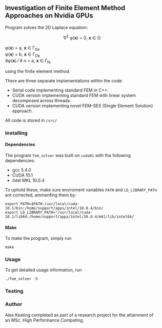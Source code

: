 ## Investigation of Finite Element Method Approaches on Nvidia GPUs

Program solves the 2D Laplace equation:  

<center> &#8711;<sup>2</sup> &phi;(<b>x</b>) = 0, <b>x</b> &#8712; &Omega; </center> <br>
&phi;(<b>x</b>) = a, <b>x</b> &#8712; &Gamma;<sub>Da</sub>  <br>
&phi;(<b>x</b>) = b, <b>x</b> &#8712; &Gamma;<sub>Db</sub> <br>  
&part;&phi;(<b>x</b>) &frasl; &part; n = a, <b>x</b> &#8712; &Gamma;<sub>N</sub>, <br>

using the finite element method.

There are three separate implementations within the code:
* Serial code implementing standard FEM in C++.
* CUDA version implementing standard FEM with linear system decomposed across threads.
* CUDA version implementing novel FEM-SES (Single Element Solution) approach.  

All code is stored in `/src/`

### Installing

#### Dependencies
The program `fem_solver` was built on `cuda01` with the following dependencies:
* gcc 5.4.0
* CUDA 10.1
* Intel MKL 10.0.4  

To uphold these, make sure enviroment variables `PATH` and `LD_LIBRARY_PATH` are corrected, ammenfing them by:
```
export PATH=$PATH:/usr/local/cuda-10.1/bin:/home/support/apps/intel/18.0.4/bin/
export LD_LIBRARY_PATH="/usr/local/cuda-10.1/lib64:/home/support/apps/intel/18.0.4/mkl/lib/intel64/
```
#### Make
To make the program, simply run
```
make
```
### Usage
To get detailed usage information, run
```
./fem_solver -h
```

### Testing

### Author
Alex Keating completed as part of a research project for the attainment of an MSc. High Performance Computing.
